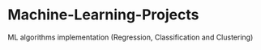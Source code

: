 # Machine-Learning-Projects
ML algorithms implementation (Regression, Classification and Clustering)

